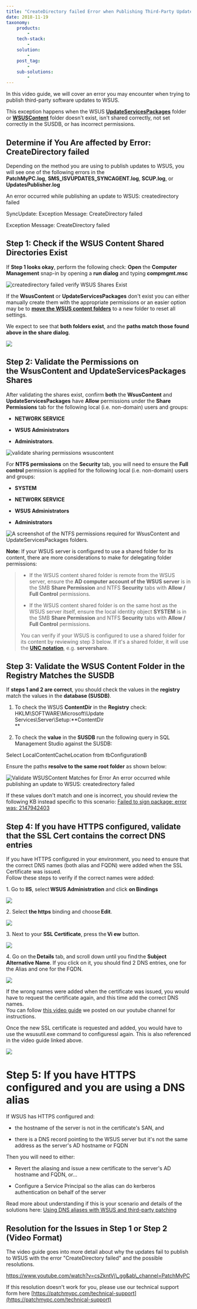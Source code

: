 ```yaml
---
title: "CreateDirectory failed Error when Publishing Third-Party Updates"
date: 2018-11-19
taxonomy:
    products:
        - 
    tech-stack:
        - 
    solution:
        - 
    post_tag:
        - 
    sub-solutions:
        - 
---
```


In this video guide, we will cover an error you may encounter when trying to publish third-party software updates to WSUS.

This exception happens when the WSUS **[UpdateServicesPackages](/clean-up-third-party-updates-from-the-wsus-updateservicespackages-folder#UpdateServicesPackages)** folder or **[WSUSContent](/clean-up-third-party-updates-from-the-wsus-updateservicespackages-folder#wsuscontent)** folder doesn't exist, isn't shared correctly, not set correctly in the SUSDB, or has incorrect permissions.

## Determine if You Are affected by Error: CreateDirectory failed

Depending on the method you are using to publish updates to WSUS, you will see one of the following errors in the **PatchMyPC.log**, **SMS\_ISVUPDATES\_SYNCAGENT.log**, **SCUP.log**, or **UpdatesPublisher.log**

An error occurred while publishing an update to WSUS: createdirectory failed

SyncUpdate: Exception Message: CreateDirectory failed

Exception Message: CreateDirectory failed

## Step 1: Check if the WSUS Content Shared Directories Exist

If **Step 1 looks okay**, perform the following check: **Open** the **Computer Management** snap-in by opening a **run dialog** and typing **compmgmt.msc**

![createdirectory failed verify WSUS Shares Exist](images/Validate-WSUS-Content-Folders-Exist.png)

If the **WsusContent** or **UpdateServicesPackages** don't exist you can either manually create them with the appropriate permissions or an easier option may be to **[move the WSUS content folders](/how-to-move-the-wsus-content-folder-to-a-new-location)** to a new folder to reset all settings.

We expect to see that **both folders exist**, and the **paths match those found above in the share dialog**. 

![](../../.gitbook/assets/WSUS_FoldersExist.png)

## Step 2: Validate the Permissions on the WsusContent and UpdateServicesPackages Shares

After validating the shares exist, confirm **both** the **WsusContent** and **UpdateServicesPackages** have **Allow** permissions under the **Share Permissions** tab for the following local (i.e. non-domain) users and groups:

- **NETWORK SERVICE**

- **WSUS Administrators**

- **Administrators**.

![validate sharing permissions wsuscontent](images/validate-sharing-permissions-wsuscontent.png)

For **NTFS permissions** on the **Security** tab, you will need to ensure the **Full control** permission is applied for the following local (i.e. non-domain) users and groups:

- **SYSTEM**

- **NETWORK SERVICE**

- **WSUS Administrators**

- **Administrators**

![A screenshot of the NTFS permissions required for WsusContent and UpdateServicesPackages folders.](images/UpdateServicesPackagesNTFS.jpg)

**Note:** If your WSUS server is configured to use a shared folder for its content, there are more considerations to make for delegating folder permissions:

> - If the WSUS content shared folder is remote from the WSUS server, ensure the **AD computer account of the WSUS server** is in the SMB **Share Permission** and NTFS **Security** tabs with **Allow /** **Full Control** permissions.
> 
> - If the WSUS content shared folder is on the same host as the WSUS server itself, ensure the local identity object **SYSTEM** is in the SMB **Share Permission** and NTFS **Security** tabs with **Allow / Full Control** permissions.
> 
> You can verify if your WSUS is configured to use a shared folder for its content by reviewing step 3 below. If it's a shared folder, it will use the **[UNC notation](https://learn.microsoft.com/en-us/dotnet/standard/io/file-path-formats#unc-paths)**, e.g. **servershare**.

## Step 3: Validate the WSUS Content Folder in the Registry Matches the SUSDB

If **steps 1 and 2 are correct**, you should check the values in the **registry** match the values in the **database (SUSDB)**.

1. To check the WSUS **ContentDir** in the **Registry** check: HKLM\\SOFTWARE\\Microsoft\\Update Services\\Server\\Setup:**ContentDir  
    **

3. To check the **value** in the **SUSDB** run the following query in SQL Management Studio against the SUSDB:

Select LocalContentCacheLocation from tbConfigurationB

Ensure the paths **resolve to the same root folder** as shown below:

![Validate WSUSContent Matches for Error An error occurred while publishing an update to WSUS: createdirectory failed](images/validate-path-matches-susdb-and-registry.png)

If these values don't match and one is incorrect, you should review the following KB instead specific to this scenario: [Failed to sign package; error was: 2147942403](https://patchmypc.com/failed-to-sign-package-error-was-2147942403)

## Step 4: If you have HTTPS configured, validate that the SSL Cert contains the correct DNS entries

If you have HTTPS configured in your environment, you need to ensure that the correct DNS names (both alias and FQDN) were added when the SSL Certificate was issued.  
Follow these steps to verify if the correct names were added: 

1\. Go to **IIS**, select **WSUS Administration** and click **on** **Bindings**

![](../../.gitbook/assets/SSLcert01-01.png)

2\. Select **the** **https** binding and choose **Edit**. 

![](../../.gitbook/assets/sslcert02-1.png)

3\. Next to your **SSL Certificate**, press the **Vi ew** button. 

![](../../.gitbook/assets/sslcert03-1.png)

4\. Go on the **Details** tab, and scroll down until you find the **Subject Alternative Name**. If you click on it, you should find 2 DNS entries, one for the Alias and one for the FQDN. 

![](../../.gitbook/assets/SSLcert04-1.png)

If the wrong names were added when the certificate was issued, you would have to request the certificate again, and this time add the correct DNS names.  
You can follow [this video guide](https://youtu.be/nChKKM9APAQ?t=724) we posted on our youtube channel for instructions. 

Once the new SSL certificate is requested and added, you would have to use the wsusutil.exe command to configuressl again. This is also referenced in the video guide linked above. 

![](../../.gitbook/assets/SSLcert05-1.png)

# Step 5: If you have HTTPS configured and you are using a DNS alias

If WSUS has HTTPS configured and:

- the hostname of the server is not in the certificate's SAN, and

- there is a DNS record pointing to the WSUS server but it's not the same address as the server's AD hostname or FQDN

Then you will need to either:

- Revert the aliasing and issue a new certificate to the server's AD hostname and FQDN, or...

- Configure a Service Principal so the alias can do kerberos authentication on behalf of the server

Read more about understanding if this is your scenario and details of the solutions here: [Using DNS aliases with WSUS and third-party patching](/using-dns-aliases-with-wsus-and-third-party-patching)

## Resolution for the Issues in Step 1 or Step 2 (Video Format)

The video guide goes into more detail about why the updates fail to publish to WSUS with the error "CreateDirectory failed" and the possible resolutions.

https://www.youtube.com/watch?v=csZkntVj\_gg&ab\_channel=PatchMyPC

If this resolution doesn't work for you, please use our technical support form here [https://patchmypc.com/technical-support](https://patchmypc.com/technical-support)

